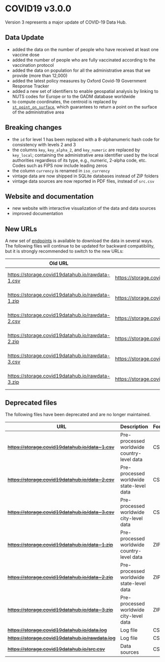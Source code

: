 # COVID19 v3.0.0

Version 3 represents a major update of COVID-19 Data Hub.

## Data Update

- added the data on the number of people who have received at least one vaccine dose
- added the number of people who are fully vaccinated according to the vaccination protocol
- added the data on population for all the administrative areas that we provide (more than 12,000)
- added the latest policy measures by Oxford Covid-19 Government Response Tracker
- added a new set of identifiers to enable geospatial analysis by linking to NUTS codes for Europe or to the GADM database worldwide
- to compute coordinates, the centroid is replaced by [`st_point_on_surface`](https://r-spatial.github.io/sf/reference/geos_unary.html), which guarantees to return a point on the surface of the administrative area

## Breaking changes

- the `id` for level 1 has been replaced with a 8-alphanumeric hash code for consistency with levels 2 and 3 
- the columns `key`, `key_alpha_2`, and `key_numeric` are replaced by `key_local`; containing the administrative area identifier used by the local authorities regardless of its type, e.g., numeric, 2-alpha code, etc. Codes such as FIPS now include leading zeros
- the column `currency` is renamed in `iso_currency`
- vintage data are now shipped in SQLite databases instead of ZIP folders
- vintage data sources are now reported in PDF files, instead of `src.csv`

## Website and documentation

- new website with interactive visualization of the data and data sources
- improved documentation

## New URLs

A new set of [endpoints](/articles/data.html) is available to download the data in several ways. The following files will continue to be updated for backward compatibility, but it is strongly recommended to switch to the new URLs:

| Old URL | New URL | Description | Format | Downloads |
|------------------------------------------------|----------------------------------------------|---------------|--------|-----------|
| https://storage.covid19datahub.io/rawdata-1.csv  | https://storage.covid19datahub.io/level/1.csv  | Worldwide country-level data | CSV | ![](https://storage.covid19datahub.io/downloads/rawdata-1.csv.svg) | 
| https://storage.covid19datahub.io/rawdata-1.zip  | https://storage.covid19datahub.io/level/1.csv.zip  | Worldwide country-level data | ZIP | ![](https://storage.covid19datahub.io/downloads/rawdata-1.zip.svg) | 
| https://storage.covid19datahub.io/rawdata-2.csv  | https://storage.covid19datahub.io/level/2.csv  | Worldwide state-level data | CSV | ![](https://storage.covid19datahub.io/downloads/rawdata-2.csv.svg) | 
| https://storage.covid19datahub.io/rawdata-2.zip  | https://storage.covid19datahub.io/level/2.csv.zip  | Worldwide state-level data | ZIP | ![](https://storage.covid19datahub.io/downloads/rawdata-2.zip.svg) | 
| https://storage.covid19datahub.io/rawdata-3.csv  | https://storage.covid19datahub.io/level/3.csv  | Worldwide city-level data | CSV | ![](https://storage.covid19datahub.io/downloads/rawdata-3.csv.svg) | 
| https://storage.covid19datahub.io/rawdata-3.zip  | https://storage.covid19datahub.io/level/3.csv.zip  | Worldwide city-level data | ZIP | ![](https://storage.covid19datahub.io/downloads/rawdata-3.zip.svg) | 

## Deprecated files

The following files have been deprecated and are no longer maintained.

| URL | Description | Format | Downloads |
|-----------------------------------------------|-------------------------------------------|--------|-----------|
| ~~https://storage.covid19datahub.io/data-1.csv~~  | Pre-processed worldwide country-level data | CSV    | ![](https://storage.covid19datahub.io/downloads/data-1.csv.svg) |
| ~~https://storage.covid19datahub.io/data-2.csv~~  | Pre-processed worldwide state-level data | CSV    | ![](https://storage.covid19datahub.io/downloads/data-2.csv.svg) |
| ~~https://storage.covid19datahub.io/data-3.csv~~  | Pre-processed worldwide city-level data | CSV    | ![](https://storage.covid19datahub.io/downloads/data-3.csv.svg) |
| ~~https://storage.covid19datahub.io/data-1.zip~~  | Pre-processed worldwide country-level data | ZIP    | ![](https://storage.covid19datahub.io/downloads/data-1.zip.svg) |
| ~~https://storage.covid19datahub.io/data-2.zip~~  | Pre-processed worldwide state-level data | ZIP    | ![](https://storage.covid19datahub.io/downloads/data-2.zip.svg) |
| ~~https://storage.covid19datahub.io/data-3.zip~~  | Pre-processed worldwide city-level data | ZIP    | ![](https://storage.covid19datahub.io/downloads/data-3.zip.svg) |
| ~~https://storage.covid19datahub.io/data.log~~    | Log file                  | CSV    | ![](https://storage.covid19datahub.io/downloads/data.log.svg) |
| ~~https://storage.covid19datahub.io/rawdata.log~~ | Log file                  | CSV    | ![](https://storage.covid19datahub.io/downloads/rawdata.log.svg) |
| ~~https://storage.covid19datahub.io/src.csv~~ | Data sources | CSV | ![](https://storage.covid19datahub.io/downloads/src.csv.svg) |

